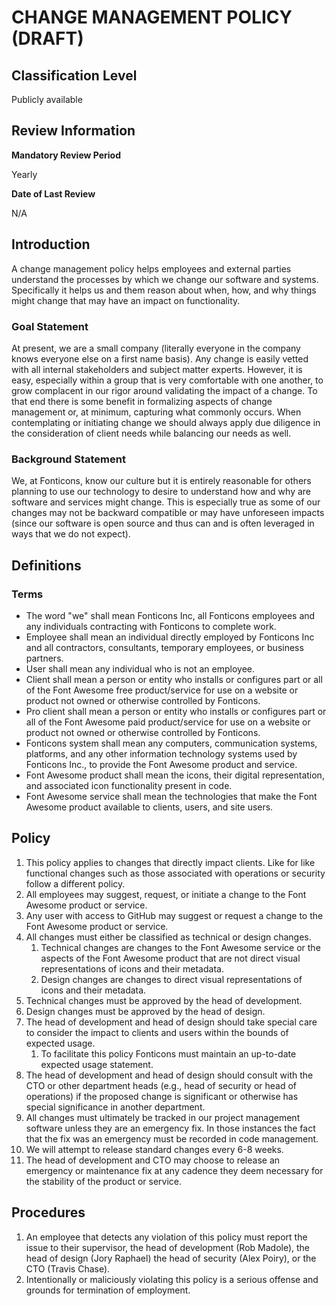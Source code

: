# CHANGE MANAGEMENT POLICY (DRAFT)

## Classification Level
Publicly available

## Review Information

__Mandatory Review Period__

Yearly

__Date of Last Review__

N/A

## Introduction

A change management policy helps employees and external parties understand the processes by which we change our software and 
systems. Specifically it helps us and them reason about when, how, and why things might change that may have an impact on 
functionality.

### Goal Statement

At present, we are a small company (literally everyone in the company knows everyone else on a first name basis). Any change 
is easily vetted with all internal stakeholders and subject matter experts. However, it is easy, especially within a group 
that is very comfortable with one another, to grow complacent in our rigor around validating the impact of a change. To that 
end there is some benefit in formalizing aspects of change management or, at minimum, capturing what commonly occurs. When 
contemplating or initiating change we should always apply due diligence in the consideration of client needs while balancing
our needs as well.

### Background Statement 

We, at Fonticons, know our culture but it is entirely reasonable for others planning to use our technology to desire to 
understand how and why are software and services might change. This is especially true as some of our changes may not be 
backward compatible or may have unforeseen impacts (since our software is open source and thus can and is often leveraged in 
ways that we do not expect).

## Definitions 

### Terms

* The word "we" shall mean Fonticons Inc, all Fonticons employees and any individuals contracting with Fonticons to complete work.
* Employee shall mean an individual directly employed by Fonticons Inc and all contractors, consultants, temporary employees, or business partners.
* User shall mean any individual who is not an employee.
* Client shall mean a person or entity who installs or configures part or all of the Font Awesome free product/service for use on a website or product not owned or otherwise controlled by Fonticons.
* Pro client shall mean a person or entity who installs or configures part or all of the Font Awesome paid product/service for use on a website or product not owned or otherwise controlled by Fonticons.
* Fonticons system shall mean any computers, communication systems, platforms, and any other information technology systems used by Fonticons Inc., to provide the Font Awesome product and service.
* Font Awesome product shall mean the icons, their digital representation, and associated icon functionality present in code.
* Font Awesome service shall mean the technologies that make the Font Awesome product available to clients, users, and site users.

## Policy 

1. This policy applies to changes that directly impact clients. Like for like functional changes such as those associated with operations or security follow a different policy. 
1. All employees may suggest, request, or initiate a change to the Font Awesome product or service.
1. Any user with access to GitHub may suggest or request a change to the Font Awesome product or service.
1. All changes must either be classified as technical or design changes.
   1. Technical changes are changes to the Font Awesome service or the aspects of the Font Awesome product that are not direct visual representations of icons and their metadata.
   1. Design changes are changes to direct visual representations of icons and their metadata.
1. Technical changes must be approved by the head of development.
1. Design changes must be approved by the head of design.
1. The head of development and head of design should take special care to consider the impact to clients and users within the bounds of expected usage.
   1. To facilitate this policy Fonticons must maintain an up-to-date expected usage statement.
1. The head of development and head of design should consult with the CTO or other department heads (e.g., head of security or head of operations) if the proposed change is significant or otherwise has special significance in another department.
1. All changes must ultimately be tracked in our project management software unless they are an emergency fix. In those instances the fact that the fix was an emergency must be recorded in code management.
1. We will attempt to release standard changes every 6-8 weeks.
1. The head of development and CTO may choose to release an emergency or maintenance fix at any cadence they deem necessary for the stability of the product or service.

## Procedures

1. An employee that detects any violation of this policy must report the issue to their supervisor, the head of development (Rob Madole), the head of design (Jory Raphael) the head of security (Alex Poiry), or the CTO (Travis Chase).
1. Intentionally or maliciously violating this policy is a serious offense and grounds for termination of employment.
